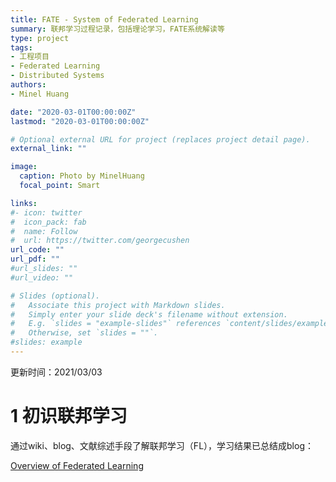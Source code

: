 ```yaml
---
title: FATE - System of Federated Learning
summary: 联邦学习过程记录，包括理论学习，FATE系统解读等
type: project
tags: 
- 工程项目
- Federated Learning
- Distributed Systems
authors:
- Minel Huang

date: "2020-03-01T00:00:00Z"
lastmod: "2020-03-01T00:00:00Z"

# Optional external URL for project (replaces project detail page).
external_link: ""

image:
  caption: Photo by MinelHuang
  focal_point: Smart

links:
#- icon: twitter
#  icon_pack: fab
#  name: Follow
#  url: https://twitter.com/georgecushen
url_code: ""
url_pdf: ""
#url_slides: ""
#url_video: ""

# Slides (optional).
#   Associate this project with Markdown slides.
#   Simply enter your slide deck's filename without extension.
#   E.g. `slides = "example-slides"` references `content/slides/example-slides.md`.
#   Otherwise, set `slides = ""`.
#slides: example
---
```


更新时间：2021/03/03

# 1 初识联邦学习

通过wiki、blog、文献综述手段了解联邦学习（FL），学习结果已总结成blog：

[Overview of Federated Learning](https://neth-lab.netlify.app/publication/21-3-2-overview-of-federated-learning/)